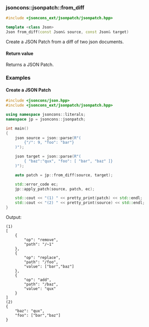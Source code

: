 ### jsoncons::jsonpatch::from_diff

```c++
#include <jsoncons_ext/jsonpatch/jsonpatch.hpp>

template <class Json>
Json from_diff(const Json& source, const Json& target)
```

Create a JSON Patch from a diff of two json documents.

#### Return value

Returns a JSON Patch.  

### Examples

#### Create a JSON Patch

```c++
#include <jsoncons/json.hpp>
#include <jsoncons_ext/jsonpatch/jsonpatch.hpp>

using namespace jsoncons::literals;
namespace jp = jsoncons::jsonpatch;

int main()
{
    json source = json::parse(R"(
        {"/": 9, "foo": "bar"}
    )");

    json target = json::parse(R"(
        { "baz":"qux", "foo": [ "bar", "baz" ]}
    )");

    auto patch = jp::from_diff(source, target);

    std::error_code ec;
    jp::apply_patch(source, patch, ec);

    std::cout << "(1) " << pretty_print(patch) << std::endl;
    std::cout << "(2) " << pretty_print(source) << std::endl;
}
```
Output:
```
(1) 
[
    {
        "op": "remove",
        "path": "/~1"
    },
    {
        "op": "replace",
        "path": "/foo",
        "value": ["bar","baz"]
    },
    {
        "op": "add",
        "path": "/baz",
        "value": "qux"
    }
]
(2) 
{
    "baz": "qux",
    "foo": ["bar","baz"]
}
```

